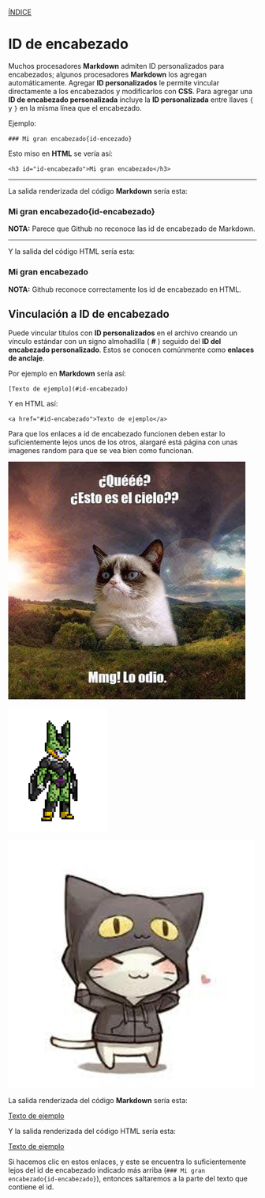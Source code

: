 [ÍNDICE](https://github.com/Zet0699/Guia_markdown/blob/Zet_main/README.md)


# **ID de encabezado**

Muchos procesadores **Markdown** admiten ID personalizados para encabezados; algunos procesadores **Markdown** los agregan automáticamente. 
Agregar **ID personalizados** le permite vincular directamente a los encabezados y modificarlos con **CSS**. 
Para agregar una **ID de encabezado personalizada** incluye la **ID personalizada** entre llaves `{` y `}` en la misma línea que el encabezado.


Ejemplo:
```
### Mi gran encabezado{id-encezado}
```

Esto miso en **HTML** se vería así:
```
<h3 id="id-encabezado">Mi gran encabezado</h3>
```

---

La salida renderizada del código **Markdown** sería esta:

### Mi gran encabezado{id-encabezado}


**NOTA:** Parece que Github no reconoce las id de encabezado de Markdown.

---

Y la salida del código HTML sería esta:

<h3 id="id-encabezado">Mi gran encabezado</h3>

**NOTA:** Github reconoce correctamente los id de encabezado en HTML.




## **Vinculación a ID de encabezado**

Puede vincular títulos con **ID personalizados** en el archivo creando un vínculo estándar con un signo almohadilla \( **\#** \) seguido del **ID del encabezado personalizado**. 
Estos se conocen comúnmente como **enlaces de anclaje**.

Por ejemplo en **Markdown** sería así:
```
[Texto de ejemplo](#id-encabezado)
```

Y en HTML así:   
``` 
<a href="#id-encabezado">Texto de ejemplo</a>
```
Para que los enlaces a id de encabezado funcionen deben estar lo suficientemente lejos unos de los otros, alargaré está página con unas imagenes random para que se vea bien como funcionan.

![Gato](/IMG/Markdown/gato_cielo.jpeg "Gato")

![Gato](/IMG/Markdown/Pixel_cell.gif "Gato")

![Gato](/IMG/Markdown/Gato_capucha.jpg "Gato")


La salida renderizada del código **Markdown** sería esta:

[Texto de ejemplo](#id-encabezado)

Y la salida renderizada del código HTML sería esta:   

<a href="#id-encabezado">Texto de ejemplo</a> 

Si hacemos clic en estos enlaces, y este se encuentra lo suficientemente lejos del id de encabezado indicado más arriba (`### Mi gran encabezado{id-encabezado}`), entonces saltaremos a la parte del texto que contiene el id.